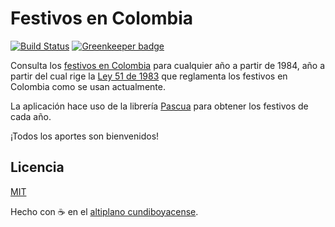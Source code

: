 # Festivos en Colombia

[![Build Status](https://travis-ci.com/archemiro/www.feriadoscolombia.com.svg?branch=master)](https://travis-ci.com/archemiro/www.feriadoscolombia.com)
[![Greenkeeper badge](https://badges.greenkeeper.io/archemiro/www.feriadoscolombia.com.svg)](https://greenkeeper.io/)

Consulta los [festivos en Colombia](https://www.feriadoscolombia.com) para cualquier año a partir de 1984, año a partir del cual rige la [Ley 51 de 1983](https://www.alcaldiabogota.gov.co/sisjur/normas/Norma1.jsp?i=4954) que reglamenta los festivos en Colombia como se usan actualmente.

La aplicación hace uso de la librería [Pascua](https://www.npmjs.com/package/pascua) para obtener los festivos de cada año.

¡Todos los aportes son bienvenidos!

## Licencia

[MIT](LICENSE)

Hecho con ☕ en el [altiplano cundiboyacense](https://es.wikipedia.org/wiki/Altiplano_cundiboyacense).

